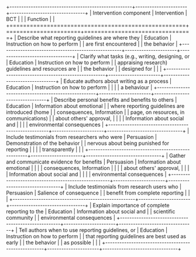 +----------------------------------------------------+----------------------+--------------------------------+
| Intervention component                             | Intervention         | BCT                            |
|                                                    | Function             |                                |
+====================================================+======================+================================+
| Describe what reporting guidelines are where they  | Education            | Instruction on how to perform  |
| are first encountered                              |                      | the behavior                   |
+----------------------------------------------------+----------------------+--------------------------------+
| Clarify what tasks (e.g., writing, designing, or   | Education            | Instruction on how to perform  |
| appraising research) guidelines and resources are  |                      | the behavior                   |
| designed for                                       |                      |                                |
+----------------------------------------------------+----------------------+--------------------------------+
| Educate authors about writing as a process         | Education            | Instruction on how to perform  |
|                                                    |                      | a behaviour                    |
+----------------------------------------------------+----------------------+--------------------------------+
| Describe personal benefits and benefits to others  | Education            | Information about emotional    |
| where reporting guidelines are introduced (home    |                      | consequences, Information      |
| page, on resources, in communications)             |                      | about others' approval,        |
|                                                    |                      | Information about social and   |
|                                                    |                      | environmental consequences     |
+----------------------------------------------------+----------------------+--------------------------------+
| Include testimonials from researchers who were     | Persuasion           | Demonstration of the behavior  |
| nervous about being punished for reporting         |                      |                                |
| transparently                                      |                      |                                |
+----------------------------------------------------+----------------------+--------------------------------+
| Gather and communicate evidence for benefits       | Persuasion           | Information about emotional    |
|                                                    |                      | consequences, Information      |
|                                                    |                      | about others' approval,        |
|                                                    |                      | Information about social and   |
|                                                    |                      | environmental consequences     |
+----------------------------------------------------+----------------------+--------------------------------+
| Include testimonials from research users who       | Persuasion           | Salience of consequence        |
| benefit from complete reporting                    |                      |                                |
+----------------------------------------------------+----------------------+--------------------------------+
| Explain importance of complete reporting to the    | Education            | Information about social and   |
| scientific community                               |                      | environmental consequences     |
+----------------------------------------------------+----------------------+--------------------------------+
| Tell authors when to use reporting guidelines, or  | Education            | Instruction on how to perform  |
| that reporting guidelines are best used as early   |                      | the behavior                   |
| as possible                                        |                      |                                |
+----------------------------------------------------+----------------------+--------------------------------+